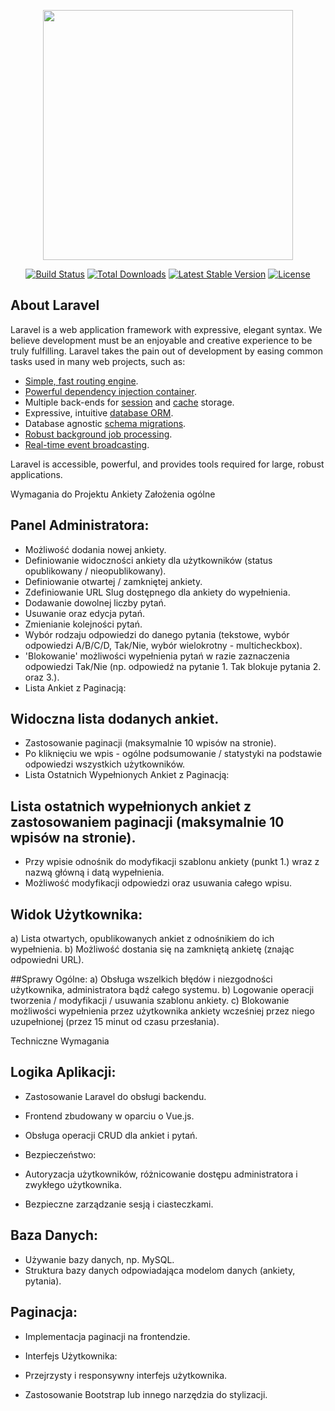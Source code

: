 <p align="center"><a href="https://laravel.com" target="_blank"><img src="https://raw.githubusercontent.com/laravel/art/master/logo-lockup/5%20SVG/2%20CMYK/1%20Full%20Color/laravel-logolockup-cmyk-red.svg" width="400"></a></p>

<p align="center">
<a href="https://travis-ci.org/laravel/framework"><img src="https://travis-ci.org/laravel/framework.svg" alt="Build Status"></a>
<a href="https://packagist.org/packages/laravel/framework"><img src="https://img.shields.io/packagist/dt/laravel/framework" alt="Total Downloads"></a>
<a href="https://packagist.org/packages/laravel/framework"><img src="https://img.shields.io/packagist/v/laravel/framework" alt="Latest Stable Version"></a>
<a href="https://packagist.org/packages/laravel/framework"><img src="https://img.shields.io/packagist/l/laravel/framework" alt="License"></a>
</p>

## About Laravel

Laravel is a web application framework with expressive, elegant syntax. We believe development must be an enjoyable and creative experience to be truly fulfilling. Laravel takes the pain out of development by easing common tasks used in many web projects, such as:

- [Simple, fast routing engine](https://laravel.com/docs/routing).
- [Powerful dependency injection container](https://laravel.com/docs/container).
- Multiple back-ends for [session](https://laravel.com/docs/session) and [cache](https://laravel.com/docs/cache) storage.
- Expressive, intuitive [database ORM](https://laravel.com/docs/eloquent).
- Database agnostic [schema migrations](https://laravel.com/docs/migrations).
- [Robust background job processing](https://laravel.com/docs/queues).
- [Real-time event broadcasting](https://laravel.com/docs/broadcasting).

Laravel is accessible, powerful, and provides tools required for large, robust applications.

Wymagania do Projektu Ankiety
Założenia ogólne
## Panel Administratora:

- Możliwość dodania nowej ankiety.
- Definiowanie widoczności ankiety dla użytkowników (status opublikowany / nieopublikowany).
- Definiowanie otwartej / zamkniętej ankiety.
- Zdefiniowanie URL Slug dostępnego dla ankiety do wypełnienia.
- Dodawanie dowolnej liczby pytań.
- Usuwanie oraz edycja pytań.
- Zmienianie kolejności pytań.
- Wybór rodzaju odpowiedzi do danego pytania (tekstowe, wybór odpowiedzi A/B/C/D, Tak/Nie, wybór wielokrotny - multicheckbox).
- 'Blokowanie' możliwości wypełnienia pytań w razie zaznaczenia odpowiedzi Tak/Nie (np. odpowiedź na pytanie 1. Tak blokuje pytania 2. oraz 3.).
- Lista Ankiet z Paginacją:

## Widoczna lista dodanych ankiet.
- Zastosowanie paginacji (maksymalnie 10 wpisów na stronie).
- Po kliknięciu we wpis - ogólne podsumowanie / statystyki na podstawie odpowiedzi wszystkich użytkowników.
- Lista Ostatnich Wypełnionych Ankiet z Paginacją:

## Lista ostatnich wypełnionych ankiet z zastosowaniem paginacji (maksymalnie 10 wpisów na stronie).
- Przy wpisie odnośnik do modyfikacji szablonu ankiety (punkt 1.) wraz z nazwą główną i datą wypełnienia.
- Możliwość modyfikacji odpowiedzi oraz usuwania całego wpisu.
## Widok Użytkownika:
a) Lista otwartych, opublikowanych ankiet z odnośnikiem do ich wypełnienia.
b) Możliwość dostania się na zamkniętą ankietę (znając odpowiedni URL).

##Sprawy Ogólne:
a) Obsługa wszelkich błędów i niezgodności użytkownika, administratora bądź całego systemu.
b) Logowanie operacji tworzenia / modyfikacji / usuwania szablonu ankiety.
c) Blokowanie możliwości wypełnienia przez użytkownika ankiety wcześniej przez niego uzupełnionej (przez 15 minut od czasu przesłania).

Techniczne Wymagania
## Logika Aplikacji:

- Zastosowanie Laravel do obsługi backendu.
- Frontend zbudowany w oparciu o Vue.js.
- Obsługa operacji CRUD dla ankiet i pytań.
- Bezpieczeństwo:

- Autoryzacja użytkowników, różnicowanie dostępu administratora i zwykłego użytkownika.
- Bezpieczne zarządzanie sesją i ciasteczkami.

## Baza Danych:

- Używanie bazy danych, np. MySQL.
- Struktura bazy danych odpowiadająca modelom danych (ankiety, pytania).
## Paginacja:

- Implementacja paginacji na frontendzie.
- Interfejs Użytkownika:

- Przejrzysty i responsywny interfejs użytkownika.
- Zastosowanie Bootstrap lub innego narzędzia do stylizacji.
